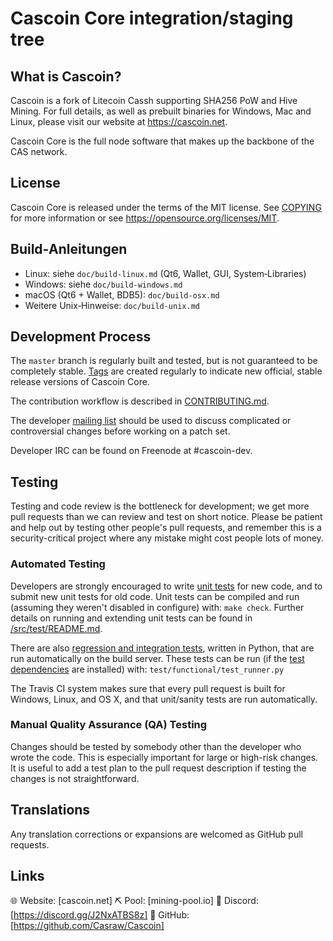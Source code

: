 Cascoin Core integration/staging tree
===========================================

What is Cascoin?
----------------------

Cascoin is a fork of Litecoin Cassh supporting SHA256 PoW and Hive Mining. For full details, as well as prebuilt binaries for Windows, Mac and Linux, please visit our website at https://cascoin.net.

Cascoin Core is the full node software that makes up the backbone of the CAS network.

License
-------

Cascoin Core is released under the terms of the MIT license. See [COPYING](COPYING) for more
information or see https://opensource.org/licenses/MIT.

Build‑Anleitungen
-----------------

- Linux: siehe `doc/build-linux.md` (Qt6, Wallet, GUI, System‑Libraries)
- Windows: siehe `doc/build-windows.md`
- macOS (Qt6 + Wallet, BDB5): `doc/build-osx.md`
- Weitere Unix‑Hinweise: `doc/build-unix.md`

Development Process
-------------------

The `master` branch is regularly built and tested, but is not guaranteed to be
completely stable. [Tags](https://github.com/Casraw/Cascoin/tags) are created
regularly to indicate new official, stable release versions of Cascoin Core.

The contribution workflow is described in [CONTRIBUTING.md](CONTRIBUTING.md).

The developer [mailing list](https://groups.google.com/forum/#!forum/cascoin-dev)
should be used to discuss complicated or controversial changes before working
on a patch set.

Developer IRC can be found on Freenode at #cascoin-dev.

Testing
-------

Testing and code review is the bottleneck for development; we get more pull
requests than we can review and test on short notice. Please be patient and help out by testing
other people's pull requests, and remember this is a security-critical project where any mistake might cost people
lots of money.

### Automated Testing

Developers are strongly encouraged to write [unit tests](src/test/README.md) for new code, and to
submit new unit tests for old code. Unit tests can be compiled and run
(assuming they weren't disabled in configure) with: `make check`. Further details on running
and extending unit tests can be found in [/src/test/README.md](/src/test/README.md).

There are also [regression and integration tests](/test), written
in Python, that are run automatically on the build server.
These tests can be run (if the [test dependencies](/test) are installed) with: `test/functional/test_runner.py`

The Travis CI system makes sure that every pull request is built for Windows, Linux, and OS X, and that unit/sanity tests are run automatically.

### Manual Quality Assurance (QA) Testing

Changes should be tested by somebody other than the developer who wrote the
code. This is especially important for large or high-risk changes. It is useful
to add a test plan to the pull request description if testing the changes is
not straightforward.

Translations
------------

Any translation corrections or expansions are welcomed as GitHub pull requests.


Links
------------

🌐 Website: [cascoin.net]
⛏ Pool: [mining-pool.io]
💬 Discord: [https://discord.gg/J2NxATBS8z]
📂 GitHub: [https://github.com/Casraw/Cascoin]